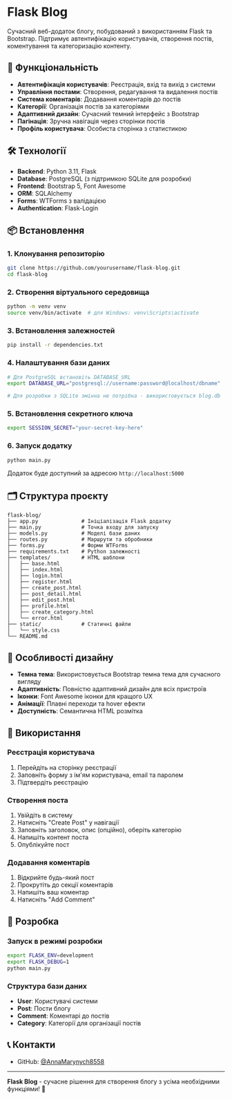 # Flask Blog

Сучасний веб-додаток блогу, побудований з використанням Flask та Bootstrap. Підтримує автентифікацію користувачів, створення постів, коментування та категоризацію контенту.

## 🚀 Функціональність

- **Автентифікація користувачів**: Реєстрація, вхід та вихід з системи
- **Управління постами**: Створення, редагування та видалення постів
- **Система коментарів**: Додавання коментарів до постів
- **Категорії**: Організація постів за категоріями
- **Адаптивний дизайн**: Сучасний темний інтерфейс з Bootstrap
- **Пагінація**: Зручна навігація через сторінки постів
- **Профіль користувача**: Особиста сторінка з статистикою

## 🛠 Технології

- **Backend**: Python 3.11, Flask
- **Database**: PostgreSQL (з підтримкою SQLite для розробки)
- **Frontend**: Bootstrap 5, Font Awesome
- **ORM**: SQLAlchemy
- **Forms**: WTForms з валідацією
- **Authentication**: Flask-Login

## 📦 Встановлення

### 1. Клонування репозиторію
```bash
git clone https://github.com/yourusername/flask-blog.git
cd flask-blog
```

### 2. Створення віртуального середовища
```bash
python -m venv venv
source venv/bin/activate  # для Windows: venv\Scripts\activate
```

### 3. Встановлення залежностей
```bash
pip install -r dependencies.txt
```

### 4. Налаштування бази даних
```bash
# Для PostgreSQL встановіть DATABASE_URL
export DATABASE_URL="postgresql://username:password@localhost/dbname"

# Для розробки з SQLite змінна не потрібна - використовується blog.db
```

### 5. Встановлення секретного ключа
```bash
export SESSION_SECRET="your-secret-key-here"
```

### 6. Запуск додатку
```bash
python main.py
```

Додаток буде доступний за адресою `http://localhost:5000`

## 🗂 Структура проєкту

```
flask-blog/
├── app.py              # Ініціалізація Flask додатку
├── main.py             # Точка входу для запуску
├── models.py           # Моделі бази даних
├── routes.py           # Маршрути та обробники
├── forms.py            # Форми WTForms
├── requirements.txt    # Python залежності
├── templates/          # HTML шаблони
│   ├── base.html
│   ├── index.html
│   ├── login.html
│   ├── register.html
│   ├── create_post.html
│   ├── post_detail.html
│   ├── edit_post.html
│   ├── profile.html
│   ├── create_category.html
│   └── error.html
├── static/             # Статичні файли
│   └── style.css
└── README.md
```

## 🎨 Особливості дизайну

- **Темна тема**: Використовується Bootstrap темна тема для сучасного вигляду
- **Адаптивність**: Повністю адаптивний дизайн для всіх пристроїв
- **Іконки**: Font Awesome іконки для кращого UX
- **Анімації**: Плавні переходи та hover ефекти
- **Доступність**: Семантична HTML розмітка

## 📱 Використання

### Реєстрація користувача
1. Перейдіть на сторінку реєстрації
2. Заповніть форму з ім'ям користувача, email та паролем
3. Підтвердіть реєстрацію

### Створення поста
1. Увійдіть в систему
2. Натисніть "Create Post" у навігації
3. Заповніть заголовок, опис (опційно), оберіть категорію
4. Напишіть контент поста
5. Опублікуйте пост

### Додавання коментарів
1. Відкрийте будь-який пост
2. Прокрутіть до секції коментарів
3. Напишіть ваш коментар
4. Натисніть "Add Comment"

## 🔧 Розробка

### Запуск в режимі розробки
```bash
export FLASK_ENV=development
export FLASK_DEBUG=1
python main.py
```

### Структура бази даних
- **User**: Користувачі системи
- **Post**: Пости блогу
- **Comment**: Коментарі до постів
- **Category**: Категорії для організації постів



## 📞 Контакти

- GitHub: [@AnnaMarynych8558](https://github.com/AnnaMarynych8558)

---

**Flask Blog** - сучасне рішення для створення блогу з усіма необхідними функціями! 🎯
